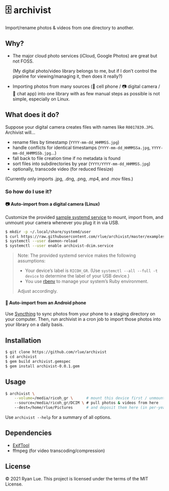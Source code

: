 🗄️ archivist
===========

Import/rename photos & videos from one directory to another.

Why?
----

* The major cloud photo services (iCloud, Google Photos) are great but not FOSS. 

  (My digital photo/video library belongs to me,
  but if I don’t control the pipeline for viewing/managing it,
  then does it really?)

* Importing photos from many sources
  (📱 cell phone / 📷 digital camera / 💬 chat app)
  into one library with as few manual steps as possible
  is not simple, especially on Linux.

What does it do?
----------------

Suppose your digital camera creates files with names like `R0017839.JPG`.
Archivist will...

* rename files by timestamp (`YYYY-mm-dd_HHMMSS.jpg`)
* handle conflicts for identical timestamps (`YYYY-mm-dd_HHMMSSa.jpg`, `YYYY-mm-dd_HHMMSSb.jpg`...)
* fall back to file creation time if no metadata is found
* sort files into subdirectories by year (`YYYY/YYYY-mm-dd_HHMMSS.jpg`)
* optionally, transcode video (for reduced filesize)

(Currently only imports .jpg, .dng, .png, .mp4, and .mov files.)

### So how do I use it?

#### 📷 Auto-import from a digital camera (Linux)

Customize the provided [sample systemd service][]
to mount, import from, and unmount your camera
whenever you plug it in via USB.

```sh
$ mkdir -p ~/.local/share/systemd/user
$ curl https://raw.githubusercontent.com/rlue/archivist/master/examples/share/systemd/user/archivist-dcim.service -o ~/.local/share/systemd/user/archivist-dcim.service
$ systemctl --user daemon-reload
$ systemctl --user enable archivist-dcim.service
```

> Note: The provided systemd service makes the following
> assumptions:
>
> * Your device’s label is `RICOH_GR`. 
>   (Use `systemctl --all --full -t device`
>   to determine the label of your USB device.)
> * You use [rbenv][] to manage your system’s Ruby environment.
>
> Adjust accordingly.

[sample systemd service]: blob/master/examples/share/systemd/user/archivist-dcim.service
[rbenv]: https://github.com/rbenv/rbenv

#### 📱 Auto-import from an Android phone

Use [Syncthing][] to sync photos from your phone to a staging directory on
your computer. Then, run archivist in a cron job to import those photos into
your library on a daily basis.

[Syncthing]: https://syncthing.net/

Installation
------------

```sh
$ git clone https://github.com/rlue/archivist
$ cd archivist
$ gem build archivist.gemspec
$ gem install archivist-0.0.1.gem
```

Usage
-----

```sh
$ archivist \
    --volume=/media/ricoh_gr \      # mount this device first / unmount after (requires fstab entry)
    --source=/media/ricoh_gr/DCIM \ # pull photos & videos from here
    --dest=/home/rlue/Pictures      # and deposit them here (in per-year subdirectories)
```

Use `archivist --help` for a summary of all options.

Dependencies
------------

* [ExifTool][]
* ffmpeg (for video transcoding/compression)

[ExifTool]: https://exiftool.org/

License
-------

© 2021 Ryan Lue. This project is licensed under the terms of the MIT License.
